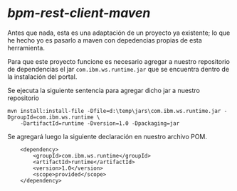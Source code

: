 *bpm-rest-client-maven*
===================
Antes que nada, esta es una adaptación de un proyecto ya existente; lo que he hecho yo es pasarlo a maven con depedencias propias de esta herramienta.

Para que este proyecto funcione es necesario agregar a nuestro repositorio de dependencias el jar ```com.ibm.ws.runtime.jar``` que se encuentra dentro de la instalación del portal.

Se ejecuta la siguiente sentencia para agregar dicho jar a nuestro repositorio

	mvn install:install-file -Dfile=d:\temp\jars\com.ibm.ws.runtime.jar -DgroupId=com.ibm.ws.runtime \ 
		-DartifactId=runtime -Dversion=1.0 -Dpackaging=jar

Se agregará luego la siguiente declaración en nuestro archivo POM.

		<dependency>
			<groupId>com.ibm.ws.runtime</groupId>
			<artifactId>runtime</artifactId>
			<version>1.0</version>
			<scope>provided</scope>
		</dependency>
